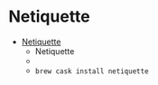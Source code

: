 # Netiquette
- [Netiquette](https://objective-see.com/products/netiquette.html)
  -  Netiquette
  - 
  - `brew cask install netiquette`
